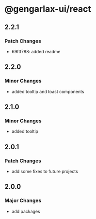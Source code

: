 # @gengarlax-ui/react

## 2.2.1

### Patch Changes

- 69f3788: added readme

## 2.2.0

### Minor Changes

- added tooltip and toast components

## 2.1.0

### Minor Changes

- added tooltip

## 2.0.1

### Patch Changes

- add some fixes to future projects

## 2.0.0

### Major Changes

- add packages
